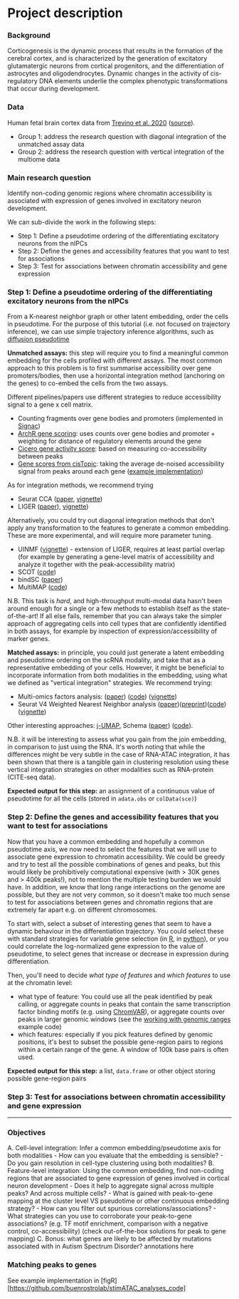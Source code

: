 # Project description

### Background 
Corticogenesis is the dynamic process that results in the formation of the cerebral cortex, and is characterized by the generation of excitatory glutamatergic neurons from cortical progenitors, and the differentiation of astrocytes and oligodendrocytes. Dynamic changes in the activity of cis-regulatory DNA elements underlie the complex phenotypic transformations that occur during development. 

### Data

Human fetal brain cortex data from [Trevino et al. 2020](https://www.biorxiv.org/content/10.1101/2020.12.29.424636v2.full) ([source](https://github.com/GreenleafLab/brainchromatin)). 

- Group 1: address the research question with diagonal integration of the unmatched assay data
- Group 2: address the research question with vertical integration of the multiome data

### Main research question 

Identify non-coding genomic regions where chromatin accessibility is associated with expression of genes involved in excitatory neuron development.

We can sub-divide the work in the following steps:

- Step 1: Define a pseudotime ordering of the differentiating excitatory neurons from the nIPCs
- Step 2: Define the genes and accessibility features that you want to test for associations
- Step 3: Test for associations between chromatin accessibility and gene expression

### Step 1: Define a pseudotime ordering of the differentiating excitatory neurons from the nIPCs

From a K-nearest neighbor graph or other latent embedding, order the cells in pseudotime. For the purpose of this tutorial (i.e. not focused on trajectory inference), we can use simple trajectory inference algorithms, such as [diffusion pseudotime]()

**Unmatched assays:** this step will require you to find a meaningful common embedding for the cells profiled with different assays. The most common approach to this problem is to first summarise accessibility over gene promoters/bodies, then use a horizontal integration method (anchoring on the genes) to co-embed the cells from the two assays.

Different pipelines/papers use different strategies to reduce accessibility signal to a gene x cell matrix. 

- Counting fragments over gene bodies and promoters (implemented in [Signac](https://satijalab.org/signac/reference/GeneActivity.html))
- [ArchR gene scoring](https://www.archrproject.com/bookdown/calculating-gene-scores-in-archr.html): uses counts over gene bodies and promoter + weighting for distance of regulatory elements around the gene
- [Cicero gene activity score](https://cole-trapnell-lab.github.io/cicero-release/docs_m3/##cicero-gene-activity-scores): based on measuring co-accessibility between peaks
- [Gene scores from cisTopic](https://www.embopress.org/doi/full/10.15252/msb.20209438): taking the average de-noised accessibility signal from peaks around each gene ([example implementation](https://github.com/emdann/scATAC_prep/blob/master/N2_add_cistopic.ipynb))

As for integration methods, we recommend trying 

- Seurat CCA ([paper](), [vignette]())
- LIGER ([paper]()), [vignette]())

Alternatively, you could try out diagonal integration methods that don't apply any transformation to the features to generate a common embedding. These are more experimental, and will require more parameter tuning.

- UINMF ([vignette](http://htmlpreview.github.io/?https://github.com/welch-lab/liger/blob/master/vignettes/UINMF_vignette.html)) - extension of LIGER, requires at least partial overlap (for example by generating a gene-level matrix of accessibility and analyze it together with the peak-accessibility matrix)
- SCOT ([code](https://github.com/rsinghlab/SCOT))
- bindSC ([paper](https://www.biorxiv.org/content/10.1101/2020.12.11.422014v1.full.pdf))
- MultiMAP ([code](https://github.com/Teichlab/MultiMAP))

N.B. This task is _hard_, and high-throughput multi-modal data hasn't been around enough for a single or a few methods to establish itself as the state-of-the-art! If all else fails, remember that you can always take the simpler approach of aggregating cells into cell types that are
confidently identified in both assays, for example by inspection of expression/accessibility of marker genes.

**Matched assays:** in principle, you could just generate a latent embedding and pseudotime ordering on the scRNA modality, and take that as a representative embedding of your cells. However, it might be beneficial to incorporate information from both modalities in the embedding, using what we defined as "vertical integration" strategies. We recommend trying:

- Multi-omics factors analysis: ([paper](https://genomebiology.biomedcentral.com/articles/10.1186/s13059-020-02015-1)) ([code](https://github.com/bioFAM/MOFA2)) ([vignette](https://raw.githack.com/bioFAM/MOFA2_tutorials/master/R_tutorials/10x_scRNA_scATAC.html))
- Seurat V4 Weighted Nearest Neighbor analysis ([paper](https://www.cell.com/cell/fulltext/S0092-8674%2821%2900583-3))([preprint](https://www.biorxiv.org/content/10.1101/2020.10.12.335331v1))([code](https://github.com/satijalab/seurat))([vignette](https://satijalab.org/seurat/v4.0/weighted_nearest_neighbor_analysis.html))

Other interesting approaches: [j-UMAP](https://github.com/canzarlab/JVis-learn), Schema ([paper](https://genomebiology.biomedcentral.com/articles/10.1186/s13059-021-02313-2)) ([code](https://schema-multimodal.readthedocs.io/en/latest/overview.html)).

N.B. it will be interesting to assess what you gain from the join embedding, in comparison to just using the RNA. It's worth noting that while the differences might be very subtle in the case of RNA-ATAC integration, it has been shown that there is a tangible gain in clustering resolution using these vertical integration strategies on other modalities such as RNA-protein (CITE-seq data).

**Expected output for this step:** an assignment of a continuous value of pseudotime for all the cells (stored in `adata.obs` or `colData(sce)`)

### Step 2: Define the genes and accessibility features that you want to test for associations

Now that you have a common embedding and hopefully a common pseudotime axis, we now need to select the features that we will use to associate gene expression to chromatin accessibility. We could be greedy and try to test all the possible combinations of genes and peaks, but this would likely be prohibitively computational expensive (with > 30K genes and > 400k peaks!), not to mention the multiple testing burden we would have. In addition, we know that long range interactions on the genome are possible, but they are not very common, so it doesn't make too much sense to test for associations between genes and chromatin regions that are extremely far apart e.g. on different chromosomes. 

To start with, select a subset of interesting genes that seem to have a dynamic behaviour in the differentiation trajectory. You could select these with standard strategies for variable gene selection (in [R](https://bioconductor.org/books/release/OSCA/feature-selection.html), in [python](https://scanpy.readthedocs.io/en/stable/generated/scanpy.pp.highly_variable_genes.html)), or you could correlate the log-normalized gene expression to the value of pseudotime, to select genes that increase or decrease in expression during differentiation.

Then, you'll need to decide _what type of features_ and _which features_ to use at the chromatin level:

- what type of feature: You could use all the peak identified by peak calling, or aggregate counts in peaks that contain the same transcription factor binding motifs (e.g. using [ChromVAR](https://github.com/GreenleafLab/chromVAR)), or aggregate counts over peaks in larger genomic windows (see the [working with genomic ranges]() example code)
- which features: especially if you pick features defined by genomic positions, it's best to subset the possible gene-region pairs to regions within a certain range of the gene. A window of 100k base pairs is often used.

**Expected output for this step:** a list, `data.frame` or other object storing possible gene-region pairs

### Step 3: Test for associations between chromatin accessibility and gene expression





---

### Objectives

A. Cell-level integration: Infer a common embedding/pseudotime axis for both modalities 
    - How can you evaluate that the embedding is sensible?
    - Do you gain resolution in cell-type clustering using both modalities?
B. Feature-level integration: Using the common embedding, find non-coding regions that are associated to gene expression of genes involved in cortical neuron development
    - Does it help to aggregate signal across multiple peaks? And across multiple cells?
    - What is gained with peak-to-gene mapping at the cluster level VS pseudotime or other continuous embedding strategy?
    - How can you filter out spurious correlations/associations?
    - What strategies can you use to corroborate your peak-to-gene associations? (e.g. TF motif enrichment, comparison with a negative control, co-accessibility) (check out-of-the-box solutions for peak to gene mapping)
C. Bonus: what genes are likely to be affected by mutations associated with in Autism Spectrum Disorder? annotations here
<!-- 
### Multi-omics integration methods

A. **Horizontal integration:** multiple matrices with a common cell axis and different features 
    1. Multi-Omics Factor Analysis (MOFA)
    2. Weighted Nearest Neighbors analysis
    3. [j-UMAP](https://github.com/canzarlab/JVis-learn)
    4. Schema ([paper](https://genomebiology.biomedcentral.com/articles/10.1186/s13059-021-02313-2)) ([code](https://schema-multimodal.readthedocs.io/en/latest/overview.html))
   
   Others: [totalVI](https://docs.scvi-tools.org/en/stable/user_guide/notebooks/totalVI.html), [Multigrate](https://icml-compbio.github.io/2021/papers/WCBICML2021_paper_44.pdf),

B. **Diagonal integration:** multiple matrices with no common axis (different cells, different features)
    1. MultiMAP
    2. bindSC ([paper](https://www.biorxiv.org/content/10.1101/2020.12.11.422014v1.full.pdf))
    3. UINMF ([vignette](http://htmlpreview.github.io/?https://github.com/welch-lab/liger/blob/master/vignettes/UINMF_vignette.html)) - extension of LIGER, requires at least partial overlap

C. **_Verticalized_ integration:** transform multiple matrices with no common axis to match features (e.g. generate a score of gene accessibility from scATAC fragments/peaks, match proteins in CITE-seq to their coding gene in RNA)
    1. Seurat CCA
    2. LIGER
    3. Conos
    
    Others: the wealth of methods for batch correction...
  -->
### Matching peaks to genes 
See example implementation in [figR][https://github.com/buenrostrolab/stimATAC_analyses_code]

